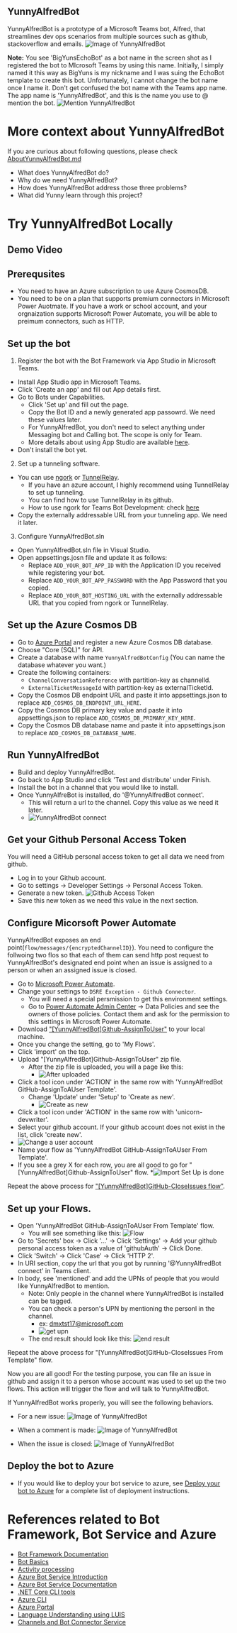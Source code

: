﻿## YunnyAlfredBot
YunnyAlfredBot is a prototype of a Microsoft Teams bot, Alfred, that streamlines dev ops scenarios from multiple sources such as github, stackoverflow and emails.
![Image of YunnyAlfredBot](/ReadMeMaterials/YunnyAlfredBot_sample.PNG)

**Note:** You see 'BigYunsEchoBot' as a bot name in the screen shot as I registered the bot to MIcrosoft Teams by using this name. Initially, I simply named it this way as BigYuns is my nickname and I was suing the EchoBot template to create this bot. Unfortunately, I cannot change the bot name once I name it. Don't get confused the bot name with the Teams app name. The app name is 'YunnyAlfredBot', and this is the name you use to @ mention the bot. 
![Mention YunnyAlfredBot](/ReadMeMaterials/YunnyAlfredBot_mention.PNG)

# More context about YunnyAlfredBot
If you are curious about following questions, please check [AboutYunnyAlfredBot.md](AboutYunnyAlfredBot.md)
- What does YunnyAlfredBot do? 
- Why do we need YunnyAlfredBot?
- How does YunnyAlfredBot address those three problems?
- What did Yunny learn through this project? 

# Try YunnyAlfredBot Locally
## Demo Video
## Prerequsites
* You need to have an Azure subscription to use Azure CosmosDB. 
* You need to be on a plan that supports premium connectors in Microsoft Power Auotmate. If you have a work or school account, and your orgnaization supports Microsoft Power Automate, you will be able to preimum connectors, such as HTTP. 

## Set up the bot
1. Register the bot with the Bot Framework via App Studio in Microsoft Teams.
* Install App Studio app in Microsoft Teams. 
* Click 'Create an app' and fill out App details first.  
* Go to Bots under Capabilities. 
  * Click 'Set up' and fill out the page. 
  * Copy the Bot ID and a newly generated app passowrd. We need these values later. 
  * For YunnyAlfredBot, you don't need to select anything under Messaging bot and Calling bot. The scope is only for Team. 
  * More details about using App Studio are available [here](https://docs.microsoft.com/en-us/microsoftteams/platform/tutorials/get-started-dotnet-app-studio). 
* Don't install the bot yet. 

2. Set up a tunneling software.
* You can use [ngork](https://ngrok.com/) or [TunnelRelay](https://github.com/OfficeDev/microsoft-teams-tunnelrelay). 
  * If you have an azure account, I highly recommend using TunnelRelay to set up tunneling. 
  * You can find how to use TunnelRelay in its github. 
  * How to use ngork for Teams Bot Development: check [here](https://docs.microsoft.com/en-us/microsoftteams/platform/concepts/build-and-test/debug)
* Copy the externally addressable URL from your tunneling app. We need it later. 

3. Configure YunnyAlfredBot.sln
* Open YunnyAlfredBot.sln file in Visual Studio.
* Open appsettings.josn file and update it as follows:
  * Replace `ADD_YOUR_BOT_APP_ID` with the Application ID you received while registering your bot.
  * Replace `ADD_YOUR_BOT_APP_PASSWORD` with the App Password that you copied. 
  * Replace `ADD_YOUR_BOT_HOSTING_URL` with the externally addressable URL that you copied from ngork or TunnelRelay. 

## Set up the Azure Cosmos DB
* Go to [Azure Portal](https://portal.azure.com) and register a new Azure Cosmos DB database.
* Choose "Core (SQL)" for API.
* Create a database with name `YunnyAlfredBotConfig` (You can name the database whatever you want.)
* Create the following containers:
  * `ChannelConversationReference` with partition-key as channelId.
  * `ExternalTicketMessageId` with partition-key as externalTicketId.
* Copy the Cosmos DB endpoint URL and paste it into appsettings.json to replace `ADD_COSMOS_DB_ENDPOINT_URL_HERE`.
* Copy the Cosmos DB primary key value and paste it into appsettings.json to replace `ADD_COSMOS_DB_PRIMARY_KEY_HERE`.
* Copy the Cosmos DB database name and paste it into appsettings.json to replace `ADD_COSMOS_DB_DATABASE_NAME`.

## Run YunnyAlfredBot
* Build and deploy YunnyAlfredBot. 
* Go back to App Studio and click 'Test and distribute' under Finish. 
* Install the bot in a channel that you would like to install. 
* Once YunnyAlfreBot is installed, do '@YunnyAlfredBot connect'. 
  * This will return a url to the channel. Copy this value as we need it later. 
  * ![YunnyAlfredBot connect](/ReadMeMaterials/connect.PNG)

## Get your Github Personal Access Token
You will need a GitHub personal access token to get all data we need from github. 
* Log in to your Github account.
* Go to settings -> Developer Settings -> Personal Access Token.
* Generate a new token. 
![Github Access Token](/ReadMeMaterials/GithubAccessTokenPage.PNG)
* Save this new token as we need this value in the next section.

## Configure Micorsoft Power Automate
YunnyAlfredBot exposes an end point(`flow/messages/{encryptedChannelID}`). You need to configure the follwoing two flos so that each of them can send http post request to YunnyAlfredBot's designated end point when an issue is assigned to a person or when an assigned issue is closed. 

* Go to [Microsoft Power Automate](https://preview.flow.microsoft.com).
* Change your settings to `DSRE Exception - Github Connector`.
  * You will need a special persmission to get this environment settings. 
  * Go to [Power Automate Admin Center](https://preview.admin.flow.microsoft.com/environments) -> Data Policies and see the owners of those policies. Contact them and ask for the permission to this settings in Microsoft Power Automate. 
* Download ["[YunnyAlfredBot]Github-AssignToUser"](/ReadMeMaterials/[YunnyAlfredBot]Github-AssignToUser.zip) to your local machine. 
* Once you change the setting, go to 'My Flows'.
* Click 'import' on the top. 
* Upload "[YunnyAlfredBot]Github-AssignToUser" zip file. 
  * After the zip file is uploaded, you will a page like this: 
    * ![After uploaded](/ReadMeMaterials/AfterImported.PNG)
* Click a tool icon under 'ACTION' in the same row with 'YunnyAlfredBot GitHub-AssignToAUser Template'. 
  * Change 'Update' under 'Setup' to 'Create as new'. 
    * ![Create as new](/ReadMeMaterials/createasnew.png)
*  Click a tool icon under 'ACTION' in the same row with 'unicorn-devwriter'. 
  * Select your github account. If your github account does not exist in the list, click 'create new'. 
  * ![Change a user account](/ReadMeMaterials/changeuseraccount.png)
  * Name your flow as 'YunnyAlfredBot GitHub-AssignToAUser From Template'.
* If you see a grey X for each row, you are all good to go for "[YunnyAlfredBot]Github-AssignToUser" flow.
  *![Import Set Up is done](/ReadMeMaterials/ImportSetupIsDone.png)

Repeat the above process for ["[YunnyAlfredBot]GitHub-CloseIssues flow"](/ReadMeMaterials/[YunnyAlfredBot]GitHub-CloseIssues.zip). 

## Set up your Flows. 
* Open 'YunnyAlfredBot GitHub-AssignToAUser From Template' flow.
  * You will see something like this: ![Flow](/ReadMeMaterials/flow.png)
* Go to 'Secrets' box -> Click '...' -> Click 'Settings' -> Add your github personal access token as a value of 'githubAuth' -> Click Done.
* Click 'Switch' -> Click 'Case' -> Click 'HTTP 2'.
* In URI section, copy the url that you got by running '@YunnyAlfredBot connect' in Teams client. 
* In body, see 'mentioned' and add the UPNs of people that you would like YunnyAlfredBot to mention. 
  * Note: Only people in the channel where YunnyAlfredBot is installed can be tagged. 
  * You can check a person's UPN by mentioning the personl in the channel. 
    * ex: dmxtst17@microsoft.com 
    * ![get upn](/ReadMeMaterials/upn.png)
  * The end result should look like this:
    ![end result](/ReadMeMaterials/endresult.png)

Repeat the above process for "[YunnyAlfredBot]GitHub-CloseIssues From Template" flow. 

Now you are all good!
For the testing purpose, you can file an issue in github and assign it to a person whose account was used to set up the two flows. 
This action will trigger the flow and will talk to YunnyAlfredBot. 

If YunnyAlfredBot works properly, you will see the following behaviors. 
* For a new issue: 
![Image of YunnyAlfredBot](/ReadMeMaterials/YunnyAlfredBot_sample.PNG)

* When a comment is made:
![Image of YunnyAlfredBot](/ReadMeMaterials/newcommentismade.PNG)

* When the issue is closed:
![Image of YunnyAlfredBot](/ReadMeMaterials/issueisclosed.PNG)

## Deploy the bot to Azure
- If you would like to deploy your bot service to azure, see [Deploy your bot to Azure](https://aka.ms/azuredeployment) for a complete list of deployment instructions.

# References related to Bot Framework, Bot Service and Azure
- [Bot Framework Documentation](https://docs.botframework.com)
- [Bot Basics](https://docs.microsoft.com/azure/bot-service/bot-builder-basics?view=azure-bot-service-4.0)
- [Activity processing](https://docs.microsoft.com/en-us/azure/bot-service/bot-builder-concept-activity-processing?view=azure-bot-service-4.0)
- [Azure Bot Service Introduction](https://docs.microsoft.com/azure/bot-service/bot-service-overview-introduction?view=azure-bot-service-4.0)
- [Azure Bot Service Documentation](https://docs.microsoft.com/azure/bot-service/?view=azure-bot-service-4.0)
- [.NET Core CLI tools](https://docs.microsoft.com/en-us/dotnet/core/tools/?tabs=netcore2x)
- [Azure CLI](https://docs.microsoft.com/cli/azure/?view=azure-cli-latest)
- [Azure Portal](https://portal.azure.com)
- [Language Understanding using LUIS](https://docs.microsoft.com/en-us/azure/cognitive-services/luis/)
- [Channels and Bot Connector Service](https://docs.microsoft.com/en-us/azure/bot-service/bot-concepts?view=azure-bot-service-4.0)